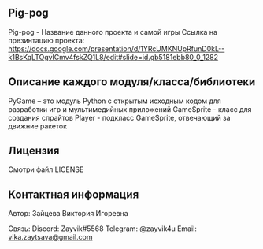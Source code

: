 Pig-pog
---------

Pig-pog - Название данного проекта и самой игры
Ссылка на презинтацию проекта: https://docs.google.com/presentation/d/1YRcUMKNUpRfunD0kL--k1BsKqLTOgvlCmv4fskZQ1L8/edit#slide=id.gb5181ebb80_0_1282

Описание каждого модуля/класса/библиотеки
------------------------------------------

PyGame  – это модуль Python с открытым исходным кодом для разработки игр и мультимедийных приложений
GameSprite - класс для создания спрайтов 
Player - подкласс GameSprite, отвечающий за движние ракеток

Лицензия 
--------

Смотри файл LICENSE

Контактная информация
----------------------

Автор: Зайцева Виктория Игоревна 

Связь:
Discord: Zayvik#5568
Telegram: @zayvik4u
Email: vika.zaytsava@gmail.com
